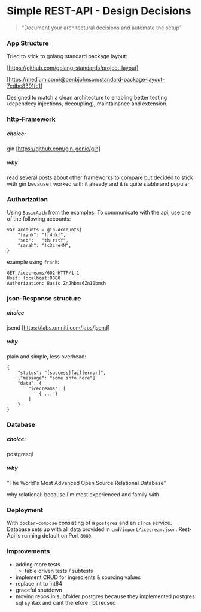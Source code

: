 # Simple REST-API  - Design Decisions
> "Document your architectural decisions and automate the setup" 

### App Structure
Tried to stick to golang standard package layout:

[https://github.com/golang-standards/project-layout]

[https://medium.com/@benbjohnson/standard-package-layout-7cdbc8391fc1]

Designed to match a clean architecture to enabling better testing (dependecy injections, decoupling), maintainance and extension.

### http-Framework
##### choice: 

gin [https://github.com/gin-gonic/gin]

##### why 
read several posts about other frameworks to compare but decided to stick with gin 
because i worked with it already and it is quite stable and popular

### Authorization
Using `BasicAuth` from the examples. To communicate with the api, use one of the following accounts:
```
var accounts = gin.Accounts{
	"frank": "fr4nk!",
	"seb":   "th!rstY",
	"sarah": "!c3cre4M",
}
```
 example using `frank`:
 ```
 GET /icecreams/602 HTTP/1.1
 Host: localhost:8080
 Authorization: Basic ZnJhbms6ZnI0bmsh
 ```

### json-Response structure
##### choice
jsend [https://labs.omniti.com/labs/jsend]

##### why 
plain and simple, less overhead:

```
{
    "status": "[success|fail|error]",
    ["message": "some info here"]
    "data": {
        "icecreams": [
            { ... }
        ]
    }
}
```

### Database
##### choice: 
postgresql

##### why
"The World's Most Advanced Open Source Relational Database"

why relational: because I'm most experienced and family with

### Deployment
With `docker-compose` consisting of a `postgres` and an `zlrca` service. Database sets up with all data provided in 
`cmd/import/icecream.json`. Rest-Api is running default on Port `8080`.

### Improvements
- adding more tests
  - table driven tests / subtests
- implement CRUD for ingredients & sourcing values
- replace int to int64
- graceful shutdown
- moving repos in subfolder postgres because they implemented postgres sql syntax and cant therefore not reused



